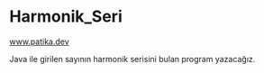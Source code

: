 # Harmonik_Seri

www.patika.dev

Java ile girilen sayının harmonik serisini bulan program yazacağız.



